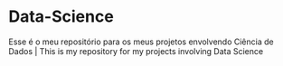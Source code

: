 # Data-Science
 Esse é o meu repositório para os meus projetos envolvendo Ciência de Dados | This is my repository for my projects involving Data Science
